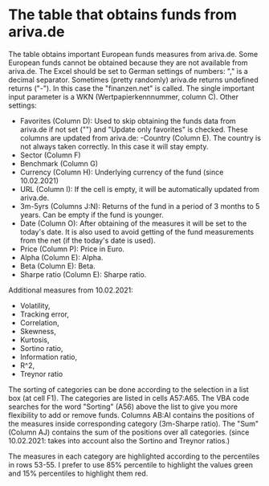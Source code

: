 # The table that obtains funds from ariva.de
The table obtains important European funds measures from ariva.de. Some European funds cannot be obtained because they are not available from ariva.de. The Excel should be set to German settings of numbers: "," is a decimal separator.
Sometimes (pretty randomly) ariva.de returns undefined returns ("-"). In this case the "finanzen.net" is called.
The single important input parameter is a WKN (Wertpapierkennnummer, column C). 
Other settings: 
- Favorites (Column D): Used to skip obtaining the funds data from ariva.de if not set ("") and "Update only favorites" is checked.
These columns are updated from ariva.de: 
-Country (Column E). The country is not always taken correctly. In this case it will stay empty. 
- Sector (Column F) 
- Benchmark (Column G) 
- Currency (Column H): Underlying currency of the fund (since 10.02.2021)
- URL (Column I): If the cell is empty, it will be automatically updated from ariva.de. 
- 3m-5yrs (Columns J:N): Returns of the fund in a period of 3 months to 5 years. Can be empty if the fund is younger. 
- Date (Column O): After obtaining of the measures it will be set to the today's date. It is also used to avoid getting of the fund measurements from the net (if the today's date is used). 
- Price (Column P): Price in Euro. 
- Alpha (Column E): Alpha. 
- Beta (Column E): Beta. 
- Sharpe ratio (Column E): Sharpe ratio.

Additional measures from 10.02.2021:
- Volatility, 
- Tracking error, 
- Correlation,
- Skewness, 
- Kurtosis, 
- Sortino ratio, 
- Information ratio, 
- R^2, 
- Treynor ratio

The sorting of categories can be done according to the selection in a list box (at cell F1). The categories are listed in cells A57:A65. The VBA code searches for the word "Sorting" (A56) above the list to give you more flexibility to add or remove funds.
Columns AB:AI contains the positions of the measures inside corresponding category (3m-Sharpe ratio). The "Sum" (Column AJ) contains the sum of the positions over all categories. (since 10.02.2021: takes into account also the Sortino and Treynor ratios.)

The measures in each category are highlighted according to the percentiles in rows 53-55. I prefer to use 85% percentile to highlight the values green and 15% percentiles to highlight them red.
